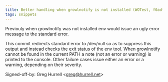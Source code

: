 ```yaml
---
title: Better handling when growlnotify is not installed (WOTest, f0adf26)
tags: snippets
---
```


Previouly when growlnotify was not installed env would issue an ugly error message to the standard error.

This commit redirects standard error to /dev/null so as to suppress this output and instead checks the exit status of the env tool. When growlnotify cannot be found in the current PATH a note (not an error or warning) is printed to the console. Other failure cases issue either an error or a warning, depending on their severity.

Signed-off-by: Greg Hurrell &lt;greg@hurrell.net&gt;
